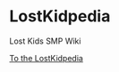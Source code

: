 # LostKidpedia
Lost Kids SMP Wiki

[To the LostKidpedia](https://github.com/LustreCrew/LostKidpedia/wiki)
